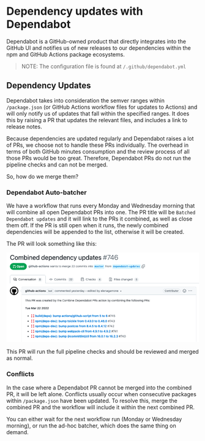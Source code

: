 # Dependency updates with Dependabot

Dependabot is a GitHub-owned product that directly integrates into the GitHub UI and notifies us of new releases to our
dependencies within the npm and GitHub Actions package ecosystems.

> NOTE: The configuration file is found at `/.github/dependabot.yml`
## Dependency Updates

Dependabot takes into consideration the semver ranges within `/package.json` (or GitHub Actions workflow files for
updates to Actions) and will only notify us of updates that fall within the specified ranges. It does this by raising a
PR that updates the relevant files, and includes a link to release notes.

Because dependencies are updated regularly and Dependabot raises a lot of PRs, we choose not to handle these PRs
individually. The overhead in terms of both GitHub minutes consumption and the review process of all those PRs would be
too great. Therefore, Dependabot PRs do not run the pipeline checks and can not be merged.

So, how do we merge them?

### Dependabot Auto-batcher

We have a workflow that runs every Monday and Wednesday morning that will combine all open Dependabot PRs into one. The
PR title will be `Batched Dependabot updates` and it will link to the PRs it combined, as well as close them off. If
the PR is still open when it runs, the newly combined dependencies will be appended to the list, otherwise it will be
created.

The PR will look something like this:

<img alt="" src="./assets/combined-dependencies.png">

This PR will run the full pipeline checks and should be reviewed and merged as normal.

### Conflicts

In the case where a Dependabot PR cannot be merged into the combined PR, it will be left alone. Conflicts usually occur
when consecutive packages within `/package.json` have been updated. To resolve this, merge the combined PR and the
workflow will include it within the next combined PR.

You can either wait for the next workflow run (Monday or Wednesday morning), or run the ad-hoc batcher, which does the
same thing on demand.
